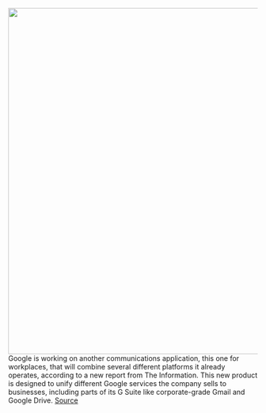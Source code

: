 <img src='https://cdn.vox-cdn.com/thumbor/NqJCWDMNxrky6LLR_hVQ_UIgyic=/0x0:2040x1360/1200x800/filters:focal(857x517:1183x843)/cdn.vox-cdn.com/uploads/chorus_image/image/66209746/mdoying_180117_2249_0208stills.0.jpg' width='700px' /><br/>
Google is working on another communications application, this one for workplaces, that will combine several different platforms it already operates, according to a new report from The Information. This new product is designed to unify different Google services the company sells to businesses, including parts of its G Suite like corporate-grade Gmail and Google Drive.
<a href='https://www.theverge.com/2020/1/28/21112596/google-messaging-communications-app-hangouts-chat-meet-g-suite'> Source <a/>